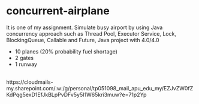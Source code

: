 # concurrent-airplane
It is one of my assignment. Simulate busy airport by using Java concurrency approach such as Thread Pool, Executor Service, Lock, BlockingQueue, Callable and Future, Java project with 4.0/4.0
<br>
- 10 planes (20% probability fuel shortage) 
- 2 gates 
- 1 runway 
<br>
https://cloudmails-my.sharepoint.com/:w:/g/personal/tp051098_mail_apu_edu_my/EZJvZW0fZKdPqg5exD1EfJkBLpPvDFv5y5I1W65kri3muw?e=71p2Yp
